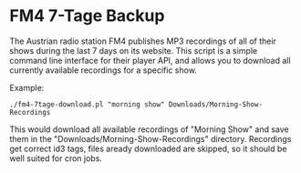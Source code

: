 # FM4 7-Tage Backup

The Austrian radio station FM4 publishes MP3 recordings of all of their shows during the last 7 days on its website.
This script is a simple command line interface for their player API, and allows you to download all currently available recordings for a specific show.

Example:

```./fm4-7tage-download.pl "morning show" Downloads/Morning-Show-Recordings```

This would download all available recordings of "Morning Show" and save them in the "Downloads/Morning-Show-Recordings" directory.
Recordings get correct id3 tags, files aready downloaded are skipped, so it should be well suited for cron jobs.
